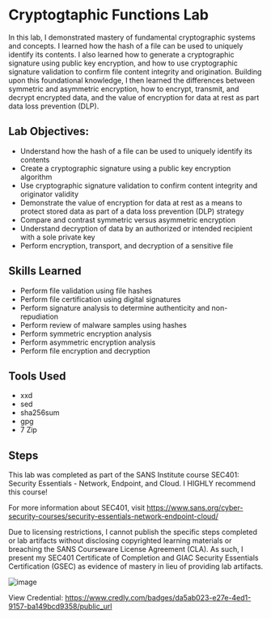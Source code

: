# Cryptogtaphic Functions Lab
In this lab, I demonstrated mastery of fundamental cryptographic systems and concepts. I learned how the hash of a file can be used to uniquely identify its contents. I also learned 
how to generate a cryptographic signature using public key encryption, and how to use cryptographic signature validation to confirm file content integrity and origination. Building 
upon this foundational knowledge, I then learned the differences between symmetric and asymmetric encryption, how to encrypt, transmit, and decrypt encrypted data, and the value of 
encryption for data at rest as part data loss prevention (DLP).

## Lab Objectives:
- Understand how the hash of a file can be used to uniquely identify its contents
- Create a cryptographic signature using a public key encryption algorithm
- Use cryptographic signature validation to confirm content integrity and originator validity
- Demonstrate the value of encryption for data at rest as a means to protect stored data as part of a data loss prevention (DLP) strategy
- Compare and contrast symmetric versus asymmetric encryption
- Understand decryption of data by an authorized or intended recipient with a sole private key
- Perform encryption, transport, and decryption of a sensitive file

## Skills Learned
- Perform file validation using file hashes
- Perform file certification using digital signatures
- Perform signature analysis to determine authenticity and non-repudiation
- Perform review of malware samples using hashes
- Perform symmetric encryption analysis
- Perform asymmetric encryption analysis
- Perform file encryption and decryption

## Tools Used
- xxd
- sed
- sha256sum
- gpg
- 7 Zip

## Steps
This lab was completed as part of the SANS Institute course SEC401: Security Essentials - Network, Endpoint, and Cloud. I HIGHLY recommend this course!

For more information about SEC401, visit https://www.sans.org/cyber-security-courses/security-essentials-network-endpoint-cloud/

Due to licensing restrictions, I cannot publish the specific steps completed or lab artifacts without disclosing copyrighted learning materials or 
breaching the SANS Courseware License Agreement (CLA). As such, I present my SEC401 Certificate of Completion and  GIAC Security Essentials Certification
(GSEC) as evidence of mastery in lieu of providing lab artifacts. 

![image](https://github.com/user-attachments/assets/ed273ded-5410-4937-bfe6-a128e77aa878)


View Credential: https://www.credly.com/badges/da5ab023-e27e-4ed1-9157-ba149bcd9358/public_url
